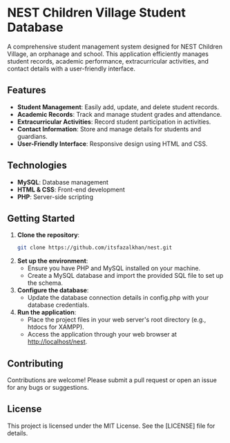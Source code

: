 # NEST Children Village Student Database

A comprehensive student management system designed for NEST Children Village, an orphanage and school. This application efficiently manages student records, academic performance, extracurricular activities, and contact details with a user-friendly interface.

## Features

- **Student Management**: Easily add, update, and delete student records.
- **Academic Records**: Track and manage student grades and attendance.
- **Extracurricular Activities**: Record student participation in activities.
- **Contact Information**: Store and manage details for students and guardians.
- **User-Friendly Interface**: Responsive design using HTML and CSS.

## Technologies

- **MySQL**: Database management
- **HTML & CSS**: Front-end development
- **PHP**: Server-side scripting

## Getting Started

1. **Clone the repository**:
   ```bash
   git clone https://github.com/itsfazalkhan/nest.git
2. **Set up the environment**:
   - Ensure you have PHP and MySQL installed on your machine.
   - Create a MySQL database and import the provided SQL file to set up the schema.
3. **Configure the database**:
   - Update the database connection details in config.php with your database credentials.
4. **Run the application**:
   - Place the project files in your web server's root directory (e.g., htdocs for XAMPP).
   - Access the application through your web browser at [http://localhost/nest](http://localhost/nest).
## Contributing
Contributions are welcome! Please submit a pull request or open an issue for any bugs or suggestions.
## License
This project is licensed under the MIT License. See the [LICENSE] file for details.
